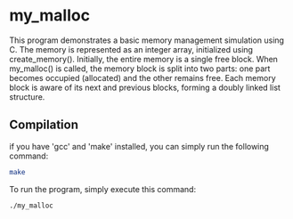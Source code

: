 # my_malloc

This program demonstrates a basic memory management simulation using C. The memory is represented as an integer array, initialized using create_memory(). Initially, the entire memory is a single free block.
When my_malloc() is called, the memory block is split into two parts: one part becomes occupied (allocated) and the other remains free. Each memory block is aware of its next and previous blocks, forming a doubly linked list structure.

## Compilation

if you have 'gcc' and 'make' installed, you can simply run the following command:

```bash
make
```

To run the program, simply execute this command:
```bash
./my_malloc
```
